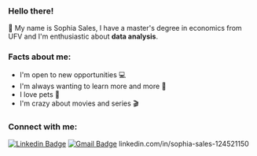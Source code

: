 
### Hello there!
 👋 My name is Sophia Sales, I have a master's degree in economics from UFV and I'm enthusiastic about **data analysis**. 

### Facts about me: 
- I'm open to new opportunities 💻
-  I'm always wanting to learn more and more 📕
- I love pets 🐶
- I'm crazy about movies and series 🎬

### **Connect with me:**
[![Linkedin Badge](https://img.shields.io/badge/-LinkedIn-blue?style=flat-square&logo=Linkedin&logoColor=white&link=https://linkedin.com/in/sophia-sales-124521150)](https://www.linkedin.com/in/sophia-sales-124521150) [![Gmail Badge](https://img.shields.io/badge/-Gmail-c14438?style=flat-square&logo=Gmail&logoColor=white&link=mailto:sophiasalesr@gmail.com)](mailto:sophiasalesr@gmail.com)
linkedin.com/in/sophia-sales-124521150
